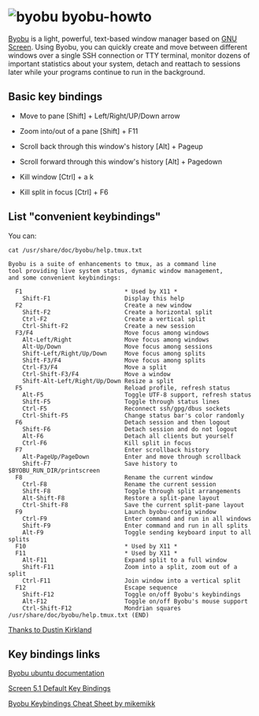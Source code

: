 # ![byobu](https://launchpadlibrarian.net/39290721/byobu_64.png) byobu-howto

[Byobu](http://byobu.co/byobu.wav) is a light, powerful, text-based window manager based on [GNU Screen](http://www.gnu.org/software/screen/). Using Byobu, you can quickly create and move between different windows over a single SSH connection or TTY terminal, monitor dozens of important statistics about your system, detach and reattach to sessions later while your programs continue to run in the background. 
## Basic key bindings

* Move to pane  [Shift] + Left/Right/UP/Down arrow
* Zoom into/out of a pane  [Shift] + F11

* Scroll back through this window's history  [Alt] + Pageup
* Scroll forward through this window's history  [Alt] + Pagedown

* Kill window   [Ctrl] + a  k
* Kill split in focus  [Ctrl] + F6

## List "convenient keybindings"

You can:
```
cat /usr/share/doc/byobu/help.tmux.txt
```

```
Byobu is a suite of enhancements to tmux, as a command line
tool providing live system status, dynamic window management,
and some convenient keybindings:

  F1                             * Used by X11 *
    Shift-F1                     Display this help
  F2                             Create a new window
    Shift-F2                     Create a horizontal split
    Ctrl-F2                      Create a vertical split
    Ctrl-Shift-F2                Create a new session
  F3/F4                          Move focus among windows
    Alt-Left/Right               Move focus among windows
    Alt-Up/Down                  Move focus among sessions
    Shift-Left/Right/Up/Down     Move focus among splits
    Shift-F3/F4                  Move focus among splits
    Ctrl-F3/F4                   Move a split
    Ctrl-Shift-F3/F4             Move a window
    Shift-Alt-Left/Right/Up/Down Resize a split
  F5                             Reload profile, refresh status
    Alt-F5                       Toggle UTF-8 support, refresh status
    Shift-F5                     Toggle through status lines
    Ctrl-F5                      Reconnect ssh/gpg/dbus sockets
    Ctrl-Shift-F5                Change status bar's color randomly
  F6                             Detach session and then logout
    Shift-F6                     Detach session and do not logout
    Alt-F6                       Detach all clients but yourself
    Ctrl-F6                      Kill split in focus
  F7                             Enter scrollback history
    Alt-PageUp/PageDown          Enter and move through scrollback
    Shift-F7                     Save history to $BYOBU_RUN_DIR/printscreen
  F8                             Rename the current window
    Ctrl-F8                      Rename the current session
    Shift-F8                     Toggle through split arrangements
    Alt-Shift-F8                 Restore a split-pane layout
    Ctrl-Shift-F8                Save the current split-pane layout
  F9                             Launch byobu-config window
    Ctrl-F9                      Enter command and run in all windows
    Shift-F9                     Enter command and run in all splits
    Alt-F9                       Toggle sending keyboard input to all splits
  F10                            * Used by X11 *
  F11                            * Used by X11 *
    Alt-F11                      Expand split to a full window
    Shift-F11                    Zoom into a split, zoom out of a split
    Ctrl-F11                     Join window into a vertical split
  F12                            Escape sequence
    Shift-F12                    Toggle on/off Byobu's keybindings
    Alt-F12                      Toggle on/off Byobu's mouse support
    Ctrl-Shift-F12               Mondrian squares
/usr/share/doc/byobu/help.tmux.txt (END)
```

[Thanks to Dustin Kirkland](https://askubuntu.com/users/4733/dustin-kirkland)


## Key bindings links

[Byobu ubuntu documentation](https://help.ubuntu.com/community/Byobu/#Key_Bindings)


[Screen 5.1 Default Key Bindings](https://www.gnu.org/software/screen/manual/html_node/Default-Key-Bindings.html)


[Byobu Keybindings Cheat Sheet by mikemikk](https://www.cheatography.com/mikemikk/cheat-sheets/byobu-keybindings/)
